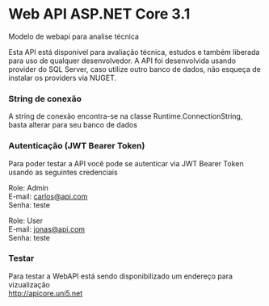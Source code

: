 # Web API ASP.NET Core 3.1
Modelo de webapi para analise técnica


Esta API está disponível para avaliação técnica, estudos e também liberada para uso de qualquer desenvolvedor. A API foi desenvolvida usando provider do SQL Server, caso utilize outro banco de dados, não esqueça de instalar os providers via NUGET.

### String de conexão

A string de conexão encontra-se na classe Runtime.ConnectionString, basta alterar para seu banco de dados

### Autenticação (JWT Bearer Token)

Para poder testar a API você pode se autenticar via JWT Bearer Token usando as seguintes credenciais <br/>

Role: Admin <br/>
E-mail: carlos@api.com <br/>
Senha: teste <br/>

Role: User <br/>
E-mail: jonas@api.com <br/>
Senha: teste

### Testar

Para testar a WebAPI está sendo disponibilizado um endereço para vizualização <br/>
http://apicore.uni5.net
